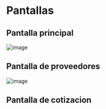 #  Pantallas
## Pantalla principal
![image]()

## Pantalla de proveedores
![image]()

## Pantalla de cotizacion
